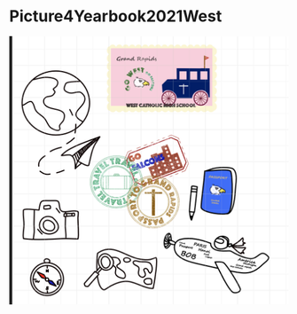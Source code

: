 # Picture4Yearbook2021West

![sometext](https://raw.githubusercontent.com/bobdinh139/Picture4Yearbook2021West/main/Somename.png)
